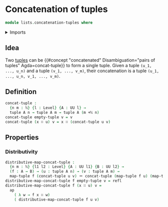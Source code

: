 # Concatenation of tuples

```agda
module lists.concatenation-tuples where
```

<details><summary>Imports</summary>

```agda
open import elementary-number-theory.addition-natural-numbers
open import elementary-number-theory.natural-numbers

open import foundation.action-on-identifications-functions
open import foundation.identity-types
open import foundation.universe-levels

open import lists.functoriality-tuples
open import lists.tuples
```

</details>

## Idea

Two [tuples](lists.tuples.md) can be
{{#concept "concatenated" Disambiguation="pairs of tuples" Agda=concat-tuple}}
to form a single tuple. Given a tuple `(u_1, ..., u_n)` and a tuple
`(v_1, ..., v_m)`, their concatenation is a tuple
`(u_1, ..., u_n, v_1, ..., v_m)`.

## Definition

```agda
concat-tuple :
  {n m : ℕ} {l : Level} {A : UU l} →
  tuple A n → tuple A m → tuple A (m +ℕ n)
concat-tuple empty-tuple v = v
concat-tuple (x ∷ u) v = x ∷ (concat-tuple u v)
```

## Properties

### Distributivity

```agda
distributive-map-concat-tuple :
  {n m : ℕ} {l1 l2 : Level} {A : UU l1} {B : UU l2} →
  (f : A → B) → (u : tuple A n) → (v : tuple A m) →
  map-tuple f (concat-tuple u v) ＝ concat-tuple (map-tuple f u) (map-tuple f v)
distributive-map-concat-tuple f empty-tuple v = refl
distributive-map-concat-tuple f (x ∷ u) v =
  ap
    ( λ w → f x ∷ w)
    ( distributive-map-concat-tuple f u v)
```
